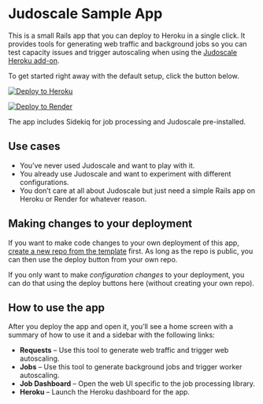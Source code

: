# Judoscale Sample App

This is a small Rails app that you can deploy to Heroku in a single click. It provides tools for generating web traffic and background jobs so you can test capacity issues and trigger autoscaling when using the [Judoscale Heroku add-on](https://elements.heroku.com/addons/judoscale).

To get started right away with the default setup, click the button below.

[![Deploy to Heroku](https://www.herokucdn.com/deploy/button.svg)](https://heroku.com/deploy)

[![Deploy to Render](https://render.com/images/deploy-to-render-button.svg)](https://render.com/deploy?repo=https://github.com/judoscale/judoscale-sample-app)

The app includes Sidekiq for job processing and Judoscale pre-installed.

## Use cases

- You’ve never used Judoscale and want to play with it.
- You already use Judoscale and want to experiment with different configurations.
- You don’t care at all about Judoscale but just need a simple Rails app on Heroku or Render for whatever reason.

## Making changes to your deployment

If you want to make code changes to your own deployment of this app, [create a new repo from the template](https://github.com/judoscale/judoscale-sample-app/generate) first. As long as the repo is public, you can then use the deploy button from your own repo.

If you only want to make _configuration changes_ to your deployment, you can do that using the deploy buttons here (without creating your own repo).

## How to use the app

After you deploy the app and open it, you’ll see a home screen with a summary of how to use it and a sidebar with the following links:

- **Requests** – Use this tool to generate web traffic and trigger web autoscaling.
- **Jobs** – Use this tool to generate background jobs and trigger worker autoscaling.
- **Job Dashboard** – Open the web UI specific to the job processing library.
- **Heroku** – Launch the Heroku dashboard for the app.
<!-- - **Judoscale** – Launch the Judoscale dashboard for the app. -->

<!-- ## Request Generator

The request generator has two components: a form for sending one-off web requests from your web browser with configurable server processing time, and a helper for running load tests from the command line with `wrk`.

The default configuration deploys with three web (Puma) threads and a single web worker (Puma process). This means it can handle at most three concurrent requests on a single dyno.

To see this in action, configure the requests to each take a second (1000ms) for application processing time, then quickly hit the button four times to send four requests. The fourth request will take longer because it had to wait for an available thread. **This is request queueing in action!**

If the app had autoscaling enabled, it likely just triggered an upscale depending on the autoscale settings.

Firing requests from the browser is useful for tiny experiments like this, but since browsers are limited on the number of concurrent requests, you’ll want to use `wrk` for hit the app with any substantial traffic. -->
